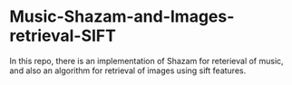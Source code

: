 # Music-Shazam-and-Images-retrieval-SIFT

In this repo, there is an implementation of Shazam for reterieval of music, and also an algorithm for retrieval of images using sift features.
